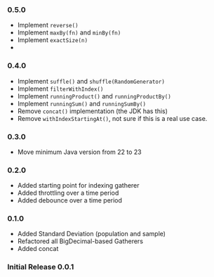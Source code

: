 ### 0.5.0
+ Implement `reverse()`
+ Implement `maxBy(fn)` and `minBy(fn)`
+ Implement `exactSize(n)`
+ 
### 0.4.0
+ Implement `suffle()` and `shuffle(RandomGenerator)`
+ Implement `filterWithIndex()`
+ Implement `runningProduct()` and `runningProductBy()`
+ Implement `runningSum()` and `runningSumBy()`
+ Remove `concat()` implementation (the JDK has this)
+ Remove `withIndexStartingAt()`, not sure if this is a real use case.

### 0.3.0
+ Move minimum Java version from 22 to 23

### 0.2.0
+ Added starting point for indexing gatherer
+ Added throttling over a time period
+ Added debounce over a time period

### 0.1.0
+ Added Standard Deviation (population and sample)
+ Refactored all BigDecimal-based Gatherers
+ Added concat

### Initial Release 0.0.1